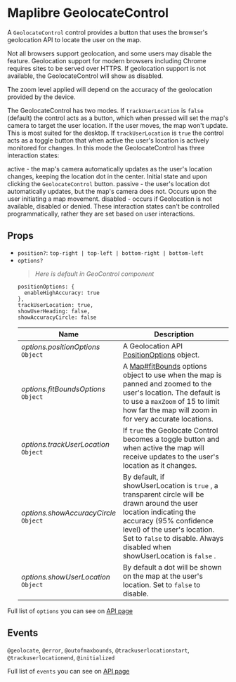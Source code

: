 # Maplibre GeolocateControl

A `GeolocateControl` control provides a button that uses the browser's geolocation API to locate the user on the map.

Not all browsers support geolocation, and some users may disable the feature. Geolocation support for modern browsers including Chrome requires sites to be served over HTTPS. If geolocation support is not available, the GeolocateControl will show as disabled.

The zoom level applied will depend on the accuracy of the geolocation provided by the device.

The GeolocateControl has two modes. If `trackUserLocation` is `false` (default) the control acts as a button, which when pressed will set the map's camera to target the user location. If the user moves, the map won't update. This is most suited for the desktop. If `trackUserLocation` is `true` the control acts as a toggle button that when active the user's location is actively monitored for changes. In this mode the GeolocateControl has three interaction states:

active - the map's camera automatically updates as the user's location changes, keeping the location dot in the center. Initial state and upon clicking the `GeolocateControl` button.
passive - the user's location dot automatically updates, but the map's camera does not. Occurs upon the user initiating a map movement.
disabled - occurs if Geolocation is not available, disabled or denied.
These interaction states can't be controlled programmatically, rather they are set based on user interactions.

## Props

- `position?`: `top-right | top-left | bottom-right | bottom-left`
- `options?` <br/>
  > _Here is default in GeoControl component_
  ```
  positionOptions: {
    enableHighAccuracy: true
  },
  trackUserLocation: true,
  showUserHeading: false,
  showAccuracyCircle: false
  ```
  | Name                                        | Description                                                                                                                                                                                                                                                                   |
  | ------------------------------------------- | ----------------------------------------------------------------------------------------------------------------------------------------------------------------------------------------------------------------------------------------------------------------------------- |
  | _options.positionOptions_ <br/> `Object`    | A Geolocation API [PositionOptions](https://developer.mozilla.org/en-US/docs/Web/API/Geolocation/getCurrentPosition) object.                                                                                                                                                  |
  | _options.fitBoundsOptions_ <br/> `Object`   | A [Map#fitBounds](https://maplibre.org/maplibre-gl-js-docs/api/map/#map#fitbounds) options object to use when the map is panned and zoomed to the user's location. The default is to use a `maxZoom` of 15 to limit how far the map will zoom in for very accurate locations. |
  | _options.trackUserLocation_ <br/> `Object`  | If `true` the Geolocate Control becomes a toggle button and when active the map will receive updates to the user's location as it changes.                                                                                                                                    |
  | _options.showAccuracyCircle_ <br/> `Object` | By default, if showUserLocation is `true` , a transparent circle will be drawn around the user location indicating the accuracy (95% confidence level) of the user's location. Set to `false` to disable. Always disabled when showUserLocation is `false` .                  |
  | _options.showUserLocation_ <br/> `Object`   | By default a dot will be shown on the map at the user's location. Set to `false` to disable.                                                                                                                                                                                  |

Full list of `options` you can see on [API page](https://maplibre.org/maplibre-gl-js-docs/api/markers/#geolocatecontrol)

## Events

`@geolocate`,
`@error`,
`@outofmaxbounds`,
`@trackuserlocationstart`,
`@trackuserlocationend`,
`@initialized`

Full list of `events` you can see on [API page](https://maplibre.org/maplibre-gl-js-docs/api/markers/#geolocatecontrol-events)
